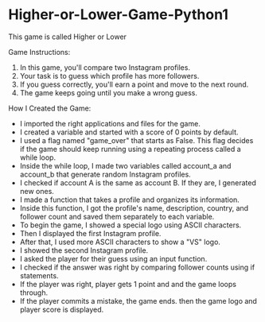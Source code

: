 # Higher-or-Lower-Game-Python1

This game is called Higher or Lower

Game Instructions:
  1. In this game, you'll compare two Instagram profiles.
  2. Your task is to guess which profile has more followers.
  3. If you guess correctly, you'll earn a point and move to the next round.
  4. The game keeps going until you make a wrong guess.

How I Created the Game:
  - I imported the right applications and files for the game.
  - I created a variable and started with a score of 0 points by default.
  - I used a flag named "game_over" that starts as False. This flag decides if the game should keep running using a repeating process called a while loop.
  - Inside the while loop, I made two variables called account_a and account_b that generate random Instagram profiles.
  - I checked if account A is the same as account B. If they are, I generated new ones.
  - I made a function that takes a profile and organizes its information.
  - Inside this function, I got the profile's name, description, country, and follower count and saved them separately to each variable.
  - To begin the game, I showed a special logo using ASCII characters.
  - Then I displayed the first Instagram profile.
  - After that, I used more ASCII characters to show a "VS" logo.
  - I showed the second Instagram profile.
  - I asked the player for their guess using an input function.
  - I checked if the answer was right by comparing follower counts using if statements.
  - If the player was right, player gets 1 point and and the game loops through.
  - If the player commits a mistake, the game ends. then the game logo and player score is displayed.
